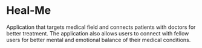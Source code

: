 # Heal-Me
Application that targets medical field and connects patients with doctors for better treatment. The application also allows users to connect with fellow users for better mental and emotional balance of their medical conditions.
